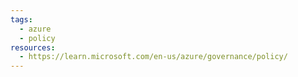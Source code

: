 ```yaml
---
tags:
  - azure
  - policy
resources:
  - https://learn.microsoft.com/en-us/azure/governance/policy/
---
```

